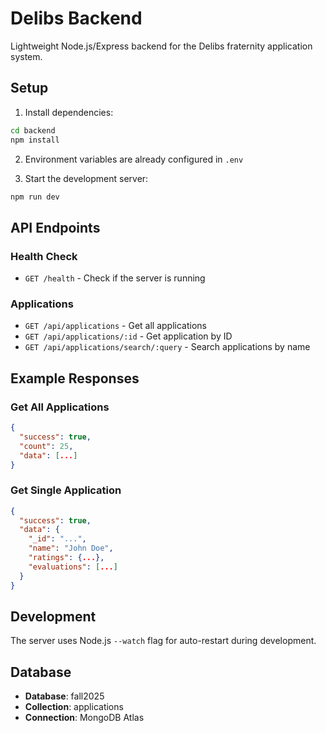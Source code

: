 # Delibs Backend

Lightweight Node.js/Express backend for the Delibs fraternity application system.

## Setup

1. Install dependencies:
```bash
cd backend
npm install
```

2. Environment variables are already configured in `.env`

3. Start the development server:
```bash
npm run dev
```

## API Endpoints

### Health Check
- `GET /health` - Check if the server is running

### Applications
- `GET /api/applications` - Get all applications
- `GET /api/applications/:id` - Get application by ID
- `GET /api/applications/search/:query` - Search applications by name

## Example Responses

### Get All Applications
```json
{
  "success": true,
  "count": 25,
  "data": [...]
}
```

### Get Single Application
```json
{
  "success": true,
  "data": {
    "_id": "...",
    "name": "John Doe",
    "ratings": {...},
    "evaluations": [...]
  }
}
```

## Development

The server uses Node.js `--watch` flag for auto-restart during development.

## Database

- **Database**: fall2025
- **Collection**: applications
- **Connection**: MongoDB Atlas
